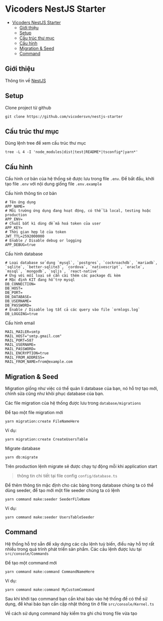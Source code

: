 # Vicoders NestJS Starter
- [Vicoders NestJS Starter](#vicoders-nestjs-starter)
  - [Giới thiệu](#giới-thiệu)
  - [Setup](#setup)
  - [Cấu trúc thư mục](#cấu-trúc-thư-mục)
  - [Cấu hình](#cấu-hình)
  - [Migration & Seed](#migration--seed)
  - [Command](#command)

<a name="giới-thiệu"></a>
## Giới thiệu

Thông tin về [NestJS](https://docs.nestjs.com/)

<a name="setup"></a>
## Setup

Clone project từ github

```
git clone https://github.com/vicodersvn/nestjs-starter
```
<a name="cấu-trúc-thư-mục"></a>
## Cấu trúc thư mục

Dùng lệnh tree để xem cấu trúc thư mục 
```
tree -L 4 -I 'node_modules|dist|test|README*|tsconfig*|yarn*'
```

<a name="cấu-hình"></a>
## Cấu hình

Cấu hình cơ bản của hệ thống sẽ được lưu trong file `.env`.
Để bắt đầu, khởi tạo file `.env` với nội dung giống file `.env.example`

Cấu hình thông tin cơ bản
```
# Tên ứng dụng
APP_NAME=
# Môi trường ứng dụng đang hoạt động, có thể là local, testing hoặc production
APP_ENV=
# Chuỗi bất kì dùng để mã hoá token của user
APP_KEY=
# Thời gian hợp lệ của token
JWT_TTL=2592000000
# Enable / Disable debug or logging
APP_DEBUG=true
```

Cấu hình database
```
# Loại database sử dụng `mysql`, `postgres`, `cockroachdb`, `mariadb`, `sqlite`, `better-sqlite3`, `cordova`, `nativescript`, `oracle`, `mssql`, `mongodb`, `sqljs`, `react-native`
# Ứng với mỗi loại sẽ cần cài thêm các package đi kèm
# Mặc định KIT đang hỗ trợ mysql
DB_CONNECTION=
DB_HOST=
DB_PORT=
DB_DATABASE=
DB_USERNAME=
DB_PASSWORD=
# Enable / Disable log tất cả các query vào file `ormlogs.log`
DB_LOGGING=true
```

Cấu hình email
```
MAIL_MAILER=smtp
MAIL_HOST="smtp.gmail.com"
MAIL_PORT=587
MAIL_USERNAME=
MAIL_PASSWORD=
MAIL_ENCRYPTION=true
MAIL_FROM_ADDRESS=
MAIL_FROM_NAME=from@example.com
```

<a name="migration--seed"></a>
## Migration & Seed

Migration giống như việc có thể quản lí database của bạn, nó hỗ trợ tạo mới, chỉnh sửa cũng như khôi phục database của bạn.

Các file migration của hệ thống được lưu trong `database/migrations`

Để tạo một file migration mới
```
yarn migration:create FileNameHere
```

Ví dụ:
```
yarn migration:create CreateUsersTable
```

Migrate database

```
yarn db:migrate
```

Trên production lệnh migrate sẽ được chạy tự động mỗi khi application start

> thông tin chi tiết tại file config `config/database.ts`


Để thêm thông tin mặc định cho các bảng trong database chúng ta có thể dùng seeder, để tạo mới một file seeder chúng ta có lệnh
```
yarn command make:seeder SeederFileName
```
Ví dụ:
```
yarn command make:seeder UsersTableSeeder
```
<a name="command"></a>
## Command

Hệ thống hỗ trợ sẵn để xây dựng các câu lệnh tuỳ biến, điều này hỗ trợ rất nhiều trong quá trình phát triển sản phẩm.
Các câu lệnh được lưu tại `src/console/Commands`

Để tạo một command mới 
```
yarn command make:command CommandNameHere
```

Ví dụ:

```
yarn command make:command MyCustomCommand
```

Sau khi khởi tạo command bạn cần khai báo vào hệ thống để có thể sử dụng, để khai báo bạn cần cập nhật thông tin ở file `src/console/Kernel.ts`

Về cách sử dụng command hãy kiểm tra ghi chú trong file vừa tạo
